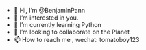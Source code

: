- 👋 Hi, I’m @BenjaminPann
- 👀 I’m interested in you.
- 🌱 I’m currently learning Python
- 💞️ I’m looking to collaborate on the Planet
- 📫 How to reach me , wechat: tomatoboy123

<!---
BenjaminPann/BenjaminPann is a ✨ special ✨ repository because its `README.md` (this file) appears on your GitHub profile.
You can click the Preview link to take a look at your changes.
--->

